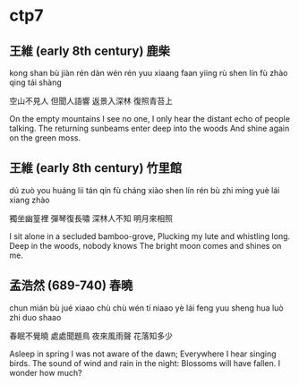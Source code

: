 # ctp7
## 王維 (early 8th century) 鹿柴
kong shan bù jiàn rén
dàn wén rén yuu xiaang
faan yiing rù shen lín
fù zhào qing tái shàng

空山不見人
但聞人語響
返景入深林
復照青苔上

On the empty mountains I see no one,
I only hear the distant echo of people talking.
The returning sunbeams enter deep into the woods
And shine again on the green moss.
## 王維 (early 8th century) 竹里館
dú zuò you huáng lii
tán qín fù cháng xiào
shen lín rén bù zhi
míng yuè lái xiang zhào

獨坐幽篁裡
彈琴復長嘯
深林人不知
明月來相照

I sit alone in a secluded bamboo-grove,
Plucking my lute and whistling long.
Deep in the woods, nobody knows
The bright moon comes and shines on me.
## 孟浩然 (689-740) 春曉
chun mián bù jué xiaao
chù chù wén tí niaao
yè lái feng yuu sheng
hua luò zhi duo shaao

春眠不覺曉
處處聞題鳥
夜來風雨聲
花落知多少

Asleep in spring I was not aware of the dawn;
Everywhere I hear singing birds.
The sound of wind and rain in the night:
Blossoms will have fallen. I wonder how much?
